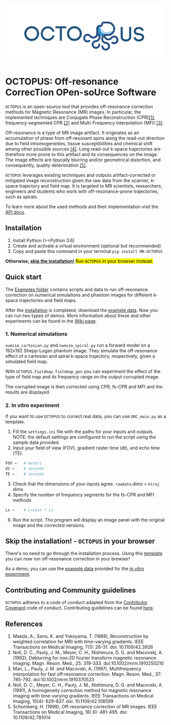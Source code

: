 <p align="center">
<img src="OCTOPUSLogo_Rect.png"/>
</p>

# OCTOPUS: Off-resonance CorrecTion OPen-soUrce Software
`OCTOPUS` is an open-source tool that provides off-resonance correction  methods for  Magnetic Resonance (MR) images. In particular, the implemented techniques are Conjugate Phase Reconstruction (CPR)[[1]](#references), frequency-segmented CPR [[2]](#references) and Multi-Frequency Interpolation (MFI) [[3]](#references).

Off-resonance is a type of MR image artifact. It originates as an accumulation of phase from off-resonant spins along the read-out direction due to field inhomogeneities, tissue susceptibilities and chemical shift among other possible sources [[4]](#references). Long read-out k-space trajectories are therefore more prone to this artifact and its consequences on the image. The image effects are tipycally blurring and/or geometrical distortion, and consequently, quality deterioration [[5]](#references).

`OCTOPUS` leverages existing techniques and outputs artifact-corrected or mitigated image reconstruction given the raw data from the scanner, k-space trajectory and field map. It is targeted to MR scientists, researchers, engineers and students who work with off-resonance-prone trajectories, such as spirals.

To learn more about the used methods and their implementation visit the [API docs][api-docs].

## Installation
1. Install Python (>=Python 3.6)
2. Create and activate a virtual environment (optional but recommended)
3. Copy and paste this command in your terminal
```pip install MR-OCTOPUS```

**Otherwise, [skip the installation!]** <mark>Run `OCTOPUS` in your browser instead.</mark>

## Quick start
The [Examples folder] contains scripts and data to run off-resonance correction on numerical simulations and phantom images for different k-space trajectories and field maps.

After the [installation] is completed, download the [example data]. Now you can run two types of demos. More information about these and other experiments can be found in the [Wiki page].

### 1. Numerical simulations

`numsim_cartesian.py` and `numsim_spiral.py` run a forward model on a 192x192 Shepp-Logan phantom image. They simulate the off-resonance effect of a cartesian and spiral k-space trajectory, respectively, given a simulated field map.

With `OCTOPUS.Fieldmap.fieldmap_gen` you can experiment the effect of the type of field map and its frequency range on the output corrupted image.

The corrupted image is then corrected using CPR, fs-CPR and MFI and the results are displayed.

### 2. In vitro experiment
If you want to use `OCTOPUS` to correct real data, you can use `ORC_main.py` as a template.
1. Fill the `settings.ini` file with the paths for your inputs and outputs. NOTE: the default settings are configured to run the script using the sample data provided.
2. Input your field of view (FOV), gradient raster time (dt), and echo time (TE).
```python
FOV =   # meters
dt =    # seconds
TE =    # seconds
```
3. Check that the dimensions of your inputs agree.
	`rawdata` dims = `ktraj` dims
5. Specify the number of frequency segments for the fs-CPR and MFI methods
```python
Lx =    # L=Lmin * Lx
```
6. Run the script.
The program will display an image panel with the original image and the corrected versions.

## Skip the installation! - `OCTOPUS` in your browser

There's no need to go through the installation process. Using this [template][colab-template] you can now run off-resonance correction in your browser!

As a demo, you can use the [example data] provided for the [in vitro experiment].

## Contributing and Community guidelines
`OCTOPUS` adheres to a code of conduct adapted from the [Contributor Covenant] code of conduct.
Contributing guidelines can be found [here][contrib-guidelines].

## References
1. Maeda, A., Sano, K. and Yokoyama, T. (1988), Reconstruction by weighted correlation for MRI with time-varying gradients. IEEE Transactions on Medical Imaging, 7(1): 26-31. doi: 10.1109/42.3926
2. Noll, D. C., Pauly, J. M., Meyer, C. H., Nishimura, D. G. and Macovskj, A. (1992), Deblurring for non‐2D fourier transform magnetic resonance imaging. Magn. Reson. Med., 25: 319-333. doi:10.1002/mrm.1910250210
3. Man, L., Pauly, J. M. and Macovski, A. (1997), Multifrequency interpolation for fast off‐resonance correction. Magn. Reson. Med., 37: 785-792. doi:10.1002/mrm.1910370523
4. Noll, D. C., Meyer, C. H., Pauly, J. M., Nishimura, D. G. and Macovski, A. (1991), A homogeneity correction method for magnetic resonance imaging with time-varying gradients. IEEE Transactions on Medical Imaging, 10(4): 629-637. doi: 10.1109/42.108599
5. Schomberg, H. (1999), Off-resonance correction of MR images. IEEE Transactions on Medical Imaging, 18( 6): 481-495. doi: 10.1109/42.781014

[api-docs]: https://mr-octopus.readthedocs.io/en/latest/
[Contributor Covenant]: http://contributor-covenant.org
[contrib-guidelines]: https://github.com/imr-framework/OCTOPUS/blob/master/CONTRIBUTING.md
[installation]: #installation
[in vitro experiment]: #2-in-vitro-experiment
[Examples folder]: https://github.com/imr-framework/OCTOPUS/tree/master/OCTOPUS/Examples
[example data]: https://github.com/imr-framework/OCTOPUS/blob/master/OCTOPUS/Examples/examples_zip.zip
[colab-template]: https://colab.research.google.com/drive/1hEIj5LaF19yOaWkSqi2uWXyy3u6UgKoP?usp=sharing
[skip the installation!]: #skip-the-installation---octopus-in-your-browser
[Wiki page]: https://github.com/imr-framework/OCTOPUS/wiki
